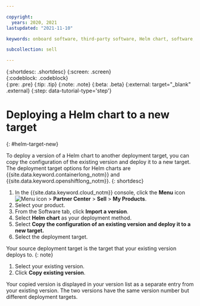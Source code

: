 ```yaml
---

copyright:
  years: 2020, 2021
lastupdated: "2021-11-10"

keywords: onboard software, third-party software, Helm chart, software, partner, sellers, deploy, partner center, target, deployment target

subcollection: sell

---
```


{:shortdesc: .shortdesc}
{:screen: .screen}  
{:codeblock: .codeblock}  
{:pre: .pre}
{:tip: .tip}
{:note: .note}
{:beta: .beta}
{:external: target="_blank" .external}
{:step: data-tutorial-type='step'} 


# Deploying a Helm chart to a new target
{: #helm-target-new}

To deploy a version of a Helm chart to another deployment target, you can copy the configuration of the existing version and deploy it to a new target. The deployment target options for Helm charts are {{site.data.keyword.containerlong_notm}} and {{site.data.keyword.openshiftlong_notm}}.
{: shortdesc}

1. In the {{site.data.keyword.cloud_notm}} console, click the **Menu** icon ![Menu icon](../icons/icon_hamburger.svg "Menu") > **Partner Center** > **Sell** > **My Products**.
1. Select your product. 
1. From the Software tab, click **Import a version**.
1. Select **Helm chart** as your deployment method. 
1. Select **Copy the configuration of an existing version and deploy it to a new target.**
1. Select the deployment target. 

Your source deployment target is the target that your existing version deploys to. 
{: note}

1. Select your existing version. 
1. Click **Copy existing version**.

Your copied version is displayed in your version list as a separate entry from your existing version. The two versions have the same version number but different deployment targets. 
